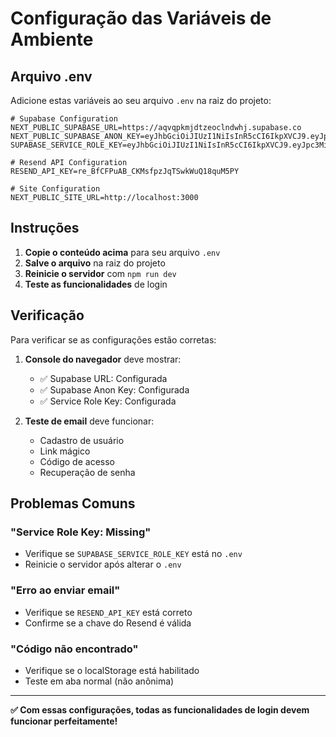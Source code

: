 # Configuração das Variáveis de Ambiente

## Arquivo .env

Adicione estas variáveis ao seu arquivo `.env` na raiz do projeto:

```env
# Supabase Configuration
NEXT_PUBLIC_SUPABASE_URL=https://aqvqpkmjdtzeoclndwhj.supabase.co
NEXT_PUBLIC_SUPABASE_ANON_KEY=eyJhbGciOiJIUzI1NiIsInR5cCI6IkpXVCJ9.eyJpc3MiOiJzdXBhYmFzZSIsInJlZiI6ImFxdnFwa21qZHR6ZW9jbG5kd2hqIiwicm9sZSI6ImFub24iLCJpYXQiOjE3NjEwOTI2ODYsImV4cCI6MjA3NjY2ODY4Nn0.ZStT6hrlRhT3bigKWc3i6An_lL09R_t5gdZ4WIyyYyY
SUPABASE_SERVICE_ROLE_KEY=eyJhbGciOiJIUzI1NiIsInR5cCI6IkpXVCJ9.eyJpc3MiOiJzdXBhYmFzZSIsInJlZiI6ImFxdnFwa21qZHR6ZW9jbG5kd2hqIiwicm9sZSI6InNlcnZpY2Vfcm9sZSIsImlhdCI6MTc2MTA5MjY4NiwiZXhwIjoyMDc2NjY4Njg2fQ.0sBklMOxA7TsCiCP8_8oxjumxK43jj8PRia1LE_Mybs

# Resend API Configuration
RESEND_API_KEY=re_BfCFPuAB_CKMsfpzJqTSwkWuQ18quM5PY

# Site Configuration
NEXT_PUBLIC_SITE_URL=http://localhost:3000
```

## Instruções

1. **Copie o conteúdo acima** para seu arquivo `.env`
2. **Salve o arquivo** na raiz do projeto
3. **Reinicie o servidor** com `npm run dev`
4. **Teste as funcionalidades** de login

## Verificação

Para verificar se as configurações estão corretas:

1. **Console do navegador** deve mostrar:
   - ✅ Supabase URL: Configurada
   - ✅ Supabase Anon Key: Configurada
   - ✅ Service Role Key: Configurada

2. **Teste de email** deve funcionar:
   - Cadastro de usuário
   - Link mágico
   - Código de acesso
   - Recuperação de senha

## Problemas Comuns

### **"Service Role Key: Missing"**
- Verifique se `SUPABASE_SERVICE_ROLE_KEY` está no `.env`
- Reinicie o servidor após alterar o `.env`

### **"Erro ao enviar email"**
- Verifique se `RESEND_API_KEY` está correto
- Confirme se a chave do Resend é válida

### **"Código não encontrado"**
- Verifique se o localStorage está habilitado
- Teste em aba normal (não anônima)

---

**✅ Com essas configurações, todas as funcionalidades de login devem funcionar perfeitamente!**
